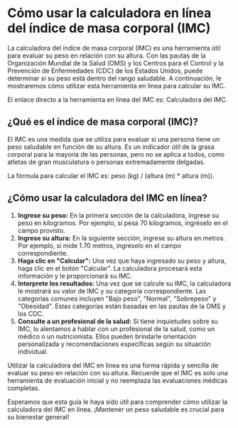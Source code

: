 Cómo usar la calculadora en línea del índice de masa corporal (IMC)
===================================================================

La calculadora del índice de masa corporal (IMC) es una herramienta útil para evaluar su peso en relación con su altura. Con las pautas de la Organización Mundial de la Salud (OMS) y los Centros para el Control y la Prevención de Enfermedades (CDC) de los Estados Unidos, puede determinar si su peso está dentro del rango saludable. A continuación, le mostraremos cómo utilizar esta herramienta en línea para calcular su IMC.

El enlace directo a la herramienta en línea del IMC es: Calculadora del IMC.

¿Qué es el índice de masa corporal (IMC)?
-----------------------------------------

El IMC es una medida que se utiliza para evaluar si una persona tiene un peso saludable en función de su altura. Es un indicador útil de la grasa corporal para la mayoría de las personas, pero no se aplica a todos, como atletas de gran musculatura o personas extremadamente delgadas.

La fórmula para calcular el IMC es: peso (kg) / (altura (m) \* altura (m)).

¿Cómo usar la calculadora del IMC en línea?
-------------------------------------------

1. **Ingrese su peso:** En la primera sección de la calculadora, ingrese su peso en kilogramos. Por ejemplo, si pesa 70 kilogramos, ingréselo en el campo provisto.
2. **Ingrese su altura:** En la siguiente sección, ingrese su altura en metros. Por ejemplo, si mide 1.70 metros, ingréselo en el campo correspondiente.
3. **Haga clic en "Calcular":** Una vez que haya ingresado su peso y altura, haga clic en el botón "Calcular". La calculadora procesará esta información y le proporcionará su IMC.
4. **Interprete los resultados:** Una vez que se calcule su IMC, la calculadora le mostrará su valor de IMC y su categoría correspondiente. Las categorías comunes incluyen "Bajo peso", "Normal", "Sobrepeso" y "Obesidad". Estas categorías están basadas en las pautas de la OMS y los CDC.
5. **Consulte a un profesional de la salud:** Si tiene inquietudes sobre su IMC, lo alentamos a hablar con un profesional de la salud, como un médico o un nutricionista. Ellos pueden brindarle orientación personalizada y recomendaciones específicas según su situación individual.

Utilizar la calculadora del IMC en línea es una forma rápida y sencilla de evaluar su peso en relación con su altura. Recuerde que el IMC es solo una herramienta de evaluación inicial y no reemplaza las evaluaciones médicas completas.

Esperamos que esta guía le haya sido útil para comprender cómo utilizar la calculadora del IMC en línea. ¡Mantener un peso saludable es crucial para su bienestar general!